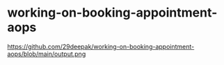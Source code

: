 # working-on-booking-appointment-aops
https://github.com/29deepak/working-on-booking-appointment-aops/blob/main/output.png
